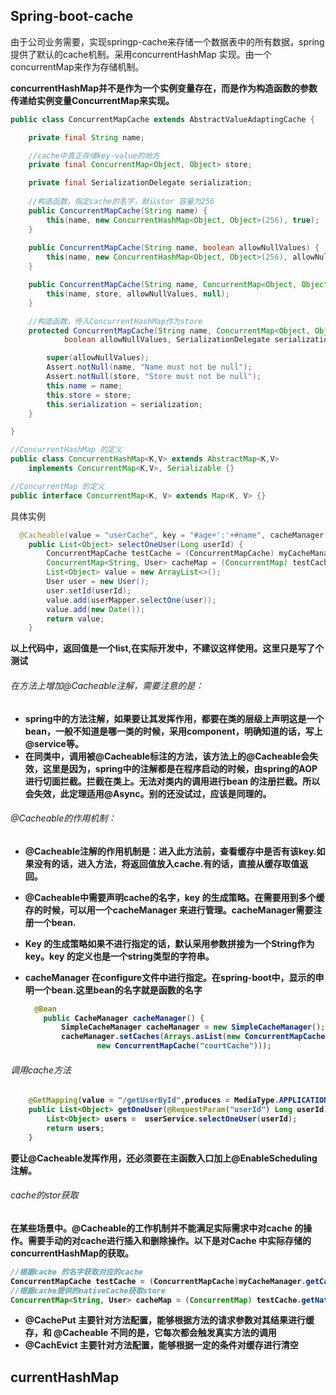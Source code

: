 ## Spring-boot-cache

由于公司业务需要，实现springp-cache来存储一个数据表中的所有数据，spring提供了默认的cache机制。采用concurrentHashMap 实现。由一个concurrentMap来作为存储机制。

**concurrentHashMap并不是作为一个实例变量存在，而是作为构造函数的参数传递给实例变量ConcurrentMap来实现。**

```java
public class ConcurrentMapCache extends AbstractValueAdaptingCache {

	private final String name;

    //cache中真正存储key-value的地方
	private final ConcurrentMap<Object, Object> store;

	private final SerializationDelegate serialization;
    
    //构造函数，指定cache的名字，默认stor 容量为256
    public ConcurrentMapCache(String name) {
		this(name, new ConcurrentHashMap<Object, Object>(256), true);
	}
    
	public ConcurrentMapCache(String name, boolean allowNullValues) {
		this(name, new ConcurrentHashMap<Object, Object>(256), allowNullValues);
	}

	public ConcurrentMapCache(String name, ConcurrentMap<Object, Object> store, boolean allowNullValues) {
		this(name, store, allowNullValues, null);
	}

    //构造函数，传入ConcurrentHashMap作为store
	protected ConcurrentMapCache(String name, ConcurrentMap<Object, Object> store,
			boolean allowNullValues, SerializationDelegate serialization) {

		super(allowNullValues);
		Assert.notNull(name, "Name must not be null");
		Assert.notNull(store, "Store must not be null");
		this.name = name;
		this.store = store;
		this.serialization = serialization;
	}

}
```

```java
//ConcurrentHashMap 的定义
public class ConcurrentHashMap<K,V> extends AbstractMap<K,V>
    implements ConcurrentMap<K,V>, Serializable {}

//ConcurrentMap 的定义
public interface ConcurrentMap<K, V> extends Map<K, V> {}
```

具体实例

```java
  @Cacheable(value = "userCache", key = "#age+':'+#name", cacheManager = "cacheManager")
    public List<Object> selectOneUser(Long userId) {
        ConcurrentMapCache testCache = (ConcurrentMapCache) myCacheManager.getCache("userCache");
        ConcurrentMap<String, User> cacheMap = (ConcurrentMap) testCache.getNativeCache();
        List<Object> value = new ArrayList<>();
        User user = new User();
        user.setId(userId);
        value.add(userMapper.selectOne(user));
        value.add(new Date());
        return value;
    }
```

**以上代码中，返回值是一个list<object>,在实际开发中，不建议这样使用。这里只是写了个测试**

###### 在方法上增加@Cacheable注解，需要注意的是：

- spring中的方法注解，如果要让其发挥作用，都要在类的层级上声明这是一个bean，一般不知道是哪一类的时候，采用component，明确知道的话，写上@service等。
- 在同类中，调用被@Cacheable标注的方法，该方法上的@Cacheable会失效，这里是因为，spring中的注解都是在程序启动的时候，由spring的AOP进行切面拦截。拦截在类上。无法对类内的调用进行bean 的注册拦截。所以会失效，此定理适用@Async。别的还没试过，应该是同理的。

###### @Cacheable的作用机制：

- @Cacheable注解的作用机制是：进入此方法前，查看缓存中是否有该key.如果没有的话，进入方法，将返回值放入cache.有的话，直接从缓存取值返回。

- @Cacheable中需要声明cache的名字，key 的生成策略。在需要用到多个缓存的时候，可以用一个cacheManager 来进行管理。cacheManager需要注册一个bean.

- Key 的生成策略如果不进行指定的话，默认采用参数拼接为一个String作为key。key 的定义也是一个string类型的字符串。

- cacheManager 在configure文件中进行指定。在spring-boot中，显示的申明一个bean.这里bean的名字就是函数的名字

  ```java
   	@Bean
      public CacheManager cacheManager() {
          SimpleCacheManager cacheManager = new SimpleCacheManager();
          cacheManager.setCaches(Arrays.asList(new ConcurrentMapCache("userCache"),
                  new ConcurrentMapCache("courtCache")));
  ```

###### 调用cache方法

```java
    @GetMapping(value = "/getUserById",produces = MediaType.APPLICATION_JSON_VALUE)
    public List<Object> getOneUser(@RequestParam("userId") Long userId)  {
        List<Object> users =  userService.selectOneUser(userId);
        return users;
    }
```

要让@Cacheable发挥作用，还必须要在主函数入口加上@EnableScheduling注解。



###### cache的stor获取

在某些场景中。@Cacheable的工作机制并不能满足实际需求中对cache 的操作。需要手动的对cache进行插入和删除操作。以下是对Cache 中实际存储的concurrentHashMap的获取。

```java 
//根据cache 的名字获取对应的cache   
ConcurrentMapCache testCache = (ConcurrentMapCache)myCacheManager.getCache("userCache");
//根据cache提供的nativeCache获取store
ConcurrentMap<String, User> cacheMap = (ConcurrentMap) testCache.getNativeCache();
```

- @CachePut 主要针对方法配置，能够根据方法的请求参数对其结果进行缓存，和 @Cacheable 不同的是，它每次都会触发真实方法的调用
- @CachEvict 主要针对方法配置，能够根据一定的条件对缓存进行清空



## currentHashMap

